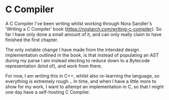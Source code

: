 # C Compiler

A C Compiler I've been writing whilst working through Nora Sandler's 'Writing a C Compiler' book (https://nostarch.com/writing-c-compiler).  So far I have only done a small amount of it, and can only really claim to have finished the first chapter.

The only notable change I have made from the intended design implementation outlined in the book, is that instead of populating an AST during my parse I am instead electing to reduce down to a Bytecode representation (kind of), and work from there.

For now, I am writing this in C++, whilst also re-learning the language, so everything is extremely rough... In time, and when I have a little more to show for my work, I want to attempt an implementation in C, so that I might one day have a self-hosting C Compiler.
